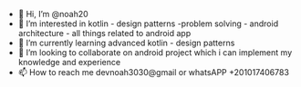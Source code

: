 - 👋 Hi, I’m @noah20
- 👀 I’m interested in kotlin - design patterns -problem solving - android architecture - all things related to android app
- 🌱 I’m currently learning advanced kotlin - design patterns
- 💞️ I’m looking to collaborate on android project which i can implement my knowledge and experience
- 📫 How to reach me devnoah3030@gmail or whatsAPP +201017406783

<!---
noah20/noah20 is a ✨ special ✨ repository because its `README.md` (this file) appears on your GitHub profile.
You can click the Preview link to take a look at your changes.
--->
